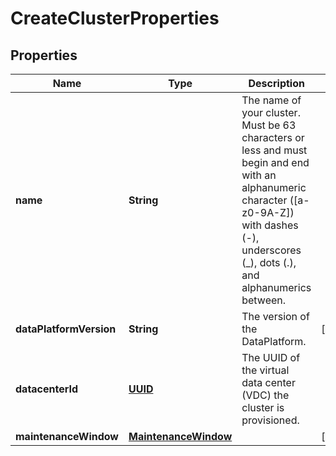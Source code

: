

# CreateClusterProperties

## Properties

| Name | Type | Description | Notes |
| ------------ | ------------- | ------------- | ------------- |
| **name** | **String** | The name of your cluster. Must be 63 characters or less and must begin and end with an alphanumeric character ([a-z0-9A-Z]) with dashes (-), underscores (_), dots (.), and alphanumerics between.  |  |
| **dataPlatformVersion** | **String** | The version of the DataPlatform.  |  [optional] |
| **datacenterId** | [**UUID**](UUID.md) | The UUID of the virtual data center (VDC) the cluster is provisioned.  |  |
| **maintenanceWindow** | [**MaintenanceWindow**](MaintenanceWindow.md) |  |  [optional] |


